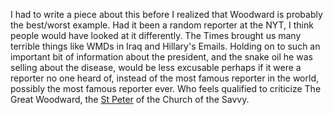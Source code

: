 I had to write a piece about this before I realized that Woodward is probably the best/worst example. Had it been a random reporter at the NYT, I think people would have looked at it differently. The Times brought us many terrible things like WMDs in Iraq and Hillary's Emails. Holding on to such an important bit of information about the president, and the snake oil he was selling about the disease, would be less excusable perhaps if it were a reporter no one heard of, instead of the most famous reporter in the world, possibly the most famous reporter ever. Who feels qualified to criticize The Great Woodward, the <a href="https://en.wikipedia.org/wiki/Saint_Peter">St Peter</a> of the Church of the Savvy. 
